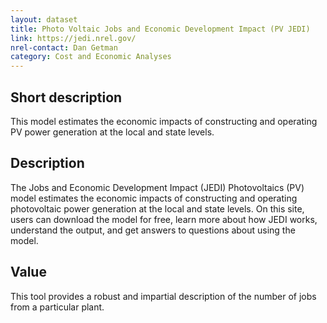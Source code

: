 ```yaml
---
layout: dataset
title: Photo Voltaic Jobs and Economic Development Impact (PV JEDI)
link: https://jedi.nrel.gov/
nrel-contact: Dan Getman
category: Cost and Economic Analyses
---
```


## Short description

This model estimates the economic impacts of constructing and operating PV power generation at the local and state levels. 

## Description

The Jobs and Economic Development Impact (JEDI)
Photovoltaics (PV) model estimates the economic
impacts of constructing and operating photovoltaic
power generation at the local and state levels. On this
site, users can download the model for free, learn more
about how JEDI works, understand the output, and get
answers to questions about using the model.

## Value

This tool provides a robust and impartial description of
the number of jobs from a particular plant.

